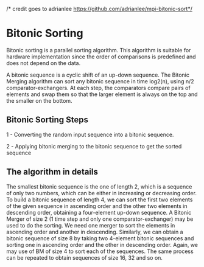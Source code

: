 /* credit goes to adrianlee https://github.com/adrianlee/mpi-bitonic-sort*/

# Bitonic Sorting

Bitonic sorting is a parallel sorting algorithm. This algorithm is suitable for hardware implementation since the order of comparisons is predefined and does not depend on the data.

A bitonic sequence is a cyclic shift of an up-down sequence. The Bitonic Merging algorithm can sort any bitonic sequence in time log2(n), using n/2 comparator-exchangers. At each step, the comparators compare pairs of elements and swap them so that the larger element is always on the top and the smaller on the bottom.



## Bitonic Sorting Steps 

1 - Converting the random input sequence into a bitonic sequence.

2 - Applying bitonic merging to the bitonic sequence to get the sorted sequence

## The algorithm in details

The smallest bitonic sequence is the one of length 2, which is a sequence of only two numbers, which can be either in increasing or decreasing order. To build a bitonic sequence of length 4, we can sort the first two elements of the given sequence in ascending order and the other two elements in descending order, obtaining a four-element up-down sequence. A Bitonic Merger of size 2 (1 time step and only one comparator-exchanger) may be used to do the sorting. We need one merger to sort the elements in ascending order and another in descending. Similarly, we can obtain a bitonic sequence of size 8 by taking two 4-element bitonic sequences and sorting one in ascending order and the other in descending order. Again, we may use of BM of size 4 to sort each of the sequences. The same process can be repeated to obtain sequences of size 16, 32 and so on. 


